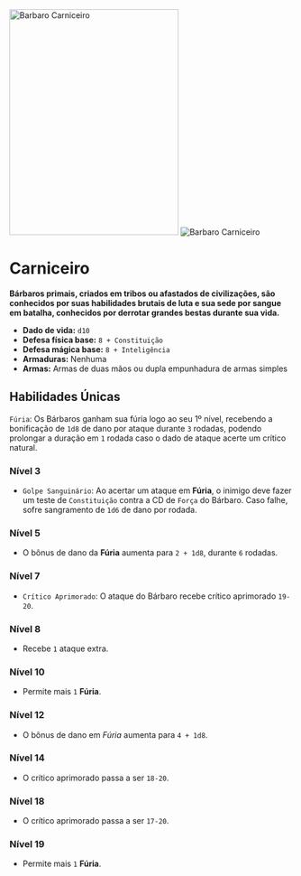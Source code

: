 <img src="https://i.pinimg.com/564x/86/31/ce/8631ced8c74ab646c51c2852a8d388ea.jpg" alt="Barbaro Carniceiro" style="height: 400px; width:300px;"/>
<img src="https://media.giphy.com/media/UM9ar6iM06BKooDfdt/giphy.gif" alt="Barbaro Carniceiro"/>

# Carniceiro
**Bárbaros primais, criados em tribos ou afastados de civilizações, são conhecidos por suas habilidades brutais de luta e sua sede por sangue em batalha, conhecidos por derrotar grandes bestas durante sua vida.**

- **Dado de vida:** `d10`
- **Defesa física base:** `8 + Constituição`
- **Defesa mágica base:** `8 + Inteligência`
- **Armaduras:** Nenhuma
- **Armas:** Armas de duas mãos ou dupla empunhadura de armas simples

## Habilidades Únicas
`Fúria`: Os Bárbaros ganham sua fúria logo ao seu 1º nível, recebendo a bonificação de `1d8` de dano por ataque durante `3` rodadas, podendo prolongar a duração em `1` rodada caso o dado de ataque acerte um crítico natural.

### Nível 3
- `Golpe Sanguinário`: Ao acertar um ataque em **Fúria**, o inimigo deve fazer um teste de `Constituição` contra a CD de `Força` do Bárbaro. Caso falhe, sofre sangramento de `1d6` de dano por rodada.

### Nível 5
- O bônus de dano da **Fúria** aumenta para `2 + 1d8`, durante `6` rodadas.

### Nível 7
- `Crítico Aprimorado`: O ataque do Bárbaro recebe crítico aprimorado `19-20`.

### Nível 8
- Recebe `1` ataque extra.

### Nível 10
- Permite mais `1` **Fúria**.

### Nível 12
- O bônus de dano em *Fúria* aumenta para `4 + 1d8`.

### Nível 14
- O crítico aprimorado passa a ser `18-20`.

### Nível 18
- O crítico aprimorado passa a ser `17-20`.

### Nível 19
- Permite mais `1` **Fúria**.
